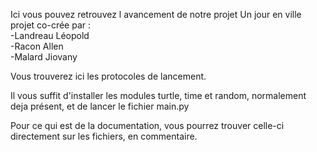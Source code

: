 Ici vous pouvez retrouvez l avancement de notre projet Un jour en ville<br>
projet co-crée par :<br>-Landreau Léopold<br>-Racon Allen<br>-Malard Jiovany

Vous trouverez ici les protocoles de lancement.

Il vous suffit d'installer les modules turtle, time et random, normalement deja présent, et de lancer le fichier main.py


Pour ce qui est de la documentation, vous pourrez trouver celle-ci directement sur les fichiers, en commentaire.